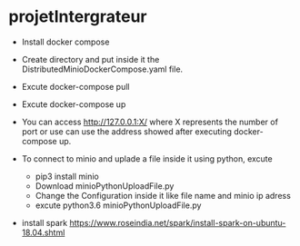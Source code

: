 # projetIntergrateur
- Install docker compose
- Create directory and put inside it the DistributedMinioDockerCompose.yaml file.
- Excute docker-compose pull
- Excute docker-compose up 
- You can access http://127.0.0.1:X/ where X represents the number of port or use can use the address showed after executing docker-compose up.
- To connect to minio and uplade a file inside it using python, excute 
   -  pip3 install minio
   -  Download minioPythonUploadFile.py
   -  Change the Configuration inside it like file name and minio ip adress
   -  excute python3.6 minioPythonUploadFile.py

- install spark  https://www.roseindia.net/spark/install-spark-on-ubuntu-18.04.shtml
